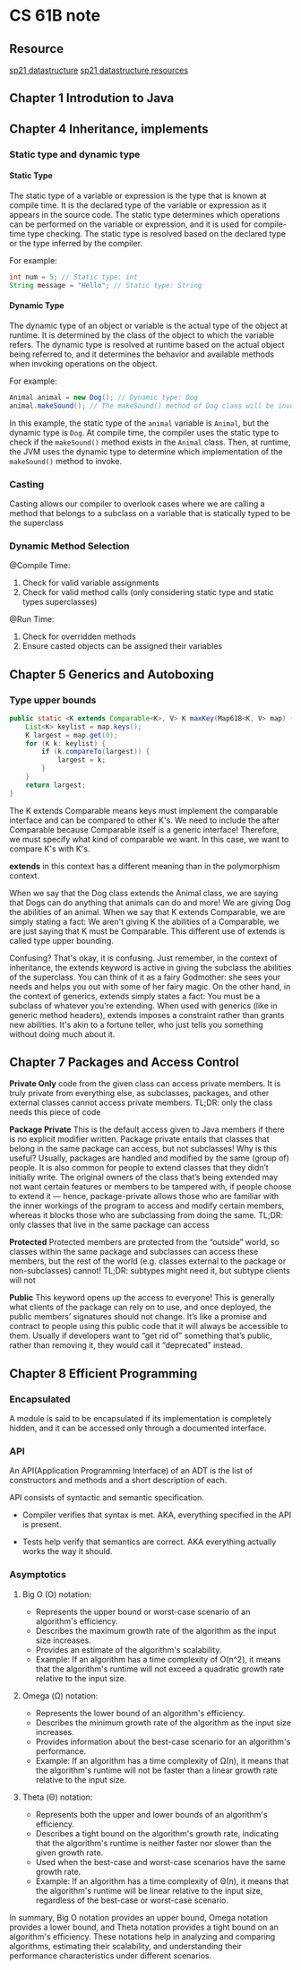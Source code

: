 # CS 61B note

## Resource
[sp21 datastructure](https://sp21.datastructur.es/)
[sp21 datastructure resources](https://sp21.datastructur.es/resources.html)

## Chapter 1 Introdution to Java

## Chapter 4 Inheritance, implements

### Static type and dynamic type

#### Static Type
The static type of a variable or expression is the type that is known at compile time. It is the declared type of the variable or expression as it appears in the source code. The static type determines which operations can be performed on the variable or expression, and it is used for compile-time type checking. The static type is resolved based on the declared type or the type inferred by the compiler.

For example:
```java
int num = 5; // Static type: int
String message = "Hello"; // Static type: String
```

#### Dynamic Type
The dynamic type of an object or variable is the actual type of the object at runtime. It is determined by the class of the object to which the variable refers. The dynamic type is resolved at runtime based on the actual object being referred to, and it determines the behavior and available methods when invoking operations on the object.

For example:
```java
Animal animal = new Dog(); // Dynamic type: Dog
animal.makeSound(); // The makeSound() method of Dog class will be invoked
```

In this example, the static type of the `animal` variable is `Animal`, but the dynamic type is `Dog`. At compile time, the compiler uses the static type to check if the `makeSound()` method exists in the `Animal` class. Then, at runtime, the JVM uses the dynamic type to determine which implementation of the `makeSound()` method to invoke.

### Casting
Casting allows our compiler to overlook cases where we are calling a method that belongs to a subclass on a variable that is statically typed to be the superclass

### Dynamic Method Selection
@Compile Time:
1. Check for valid variable assignments
2. Check for valid method calls (only considering static type and static types superclasses)

@Run Time:
1. Check for overridden methods
2. Ensure casted objects can be assigned their variables

## Chapter 5 Generics and Autoboxing
### Type upper bounds
``` java
public static <K extends Comparable<K>, V> K maxKey(Map61B<K, V> map) {
    List<K> keylist = map.keys();
    K largest = map.get(0);
    for (K k: keylist) {
        if (k.compareTo(largest)) {
            largest = k;
        }
    }
    return largest;
}
```

The K extends Comparable<K> means keys must implement the comparable interface and can be compared to other K's. We need to include the <K> after Comparable because Comparable itself is a generic interface! Therefore, we must specify what kind of comparable we want. In this case, we want to compare K's with K's.

**extends** in this context has a different meaning than in the polymorphism context.

When we say that the Dog class extends the Animal class, we are saying that Dogs can do anything that animals can do and more! We are giving Dog the abilities of an animal. When we say that K extends Comparable, we are simply stating a fact: 
We aren't giving K the abilities of a Comparable, we are just saying that K must be Comparable. 
This different use of extends is called type upper bounding. 

Confusing? That's okay, it is confusing. Just remember, in the context of inheritance, the extends keyword is active in giving the subclass the abilities of the superclass. You can think of it as a fairy Godmother: she sees your needs and helps you out with some of her fairy magic. On the other hand, in the context of generics, extends simply states a fact: You must be a subclass of whatever you're extending. When used with generics (like in generic method headers), extends imposes a constraint rather than grants new abilities. It's akin to a fortune teller, who just tells you something without doing much about it.


## Chapter 7 Packages and Access Control
**Private Only** code from the given class can access private members. It is truly private from everything else, as subclasses, packages, and other external classes cannot access private members. TL;DR: only the class needs this piece of code

**Package Private** This is the default access given to Java members if there is no explicit modifier written. Package private entails that classes that belong in the same package can access, but not subclasses! Why is this useful? Usually, packages are handled and modified by the same (group of) people. It is also common for people to extend classes that they didn’t initially write. The original owners of the class that’s being extended may not want certain features or members to be tampered with, if people choose to extend it — hence, package-private allows those who are familiar with the inner workings of the program to access and modify certain members, whereas it blocks those who are subclassing from doing the same. TL;DR: only classes that live in the same package can access

**Protected** Protected members are protected from the “outside” world, so classes within the same package and subclasses can access these members, but the rest of the world (e.g. classes external to the package or non-subclasses) cannot! TL;DR: subtypes might need it, but subtype clients will not

**Public** This keyword opens up the access to everyone! This is generally what clients of the package can rely on to use, and once deployed, the public members’ signatures should not change. It’s like a promise and contract to people using this public code that it will always be accessible to them. Usually if developers want to “get rid of” something that’s public, rather than removing it, they would call it “deprecated” instead.

## Chapter 8 Efficient Programming

### Encapsulated

A module is said to be encapsulated if its implementation is completely hidden, and it can be accessed only through a documented interface.

### API

An API(Application Programming Interface) of an ADT is the list of constructors and methods and a short description of each.

API consists of syntactic and semantic specification.

* Compiler verifies that syntax is met. 
AKA, everything specified in the API is present.

* Tests help verify that semantics are correct. 
AKA everything actually works the way it should.

### Asymptotics 

1. Big O (O) notation:
   - Represents the upper bound or worst-case scenario of an algorithm's efficiency.
   - Describes the maximum growth rate of the algorithm as the input size increases.
   - Provides an estimate of the algorithm's scalability.
   - Example: If an algorithm has a time complexity of O(n^2), it means that the algorithm's runtime will not exceed a quadratic growth rate relative to the input size.

2. Omega (Ω) notation:
   - Represents the lower bound of an algorithm's efficiency.
   - Describes the minimum growth rate of the algorithm as the input size increases.
   - Provides information about the best-case scenario for an algorithm's performance.
   - Example: If an algorithm has a time complexity of Ω(n), it means that the algorithm's runtime will not be faster than a linear growth rate relative to the input size.

3. Theta (Θ) notation:
   - Represents both the upper and lower bounds of an algorithm's efficiency.
   - Describes a tight bound on the algorithm's growth rate, indicating that the algorithm's runtime is neither faster nor slower than the given growth rate.
   - Used when the best-case and worst-case scenarios have the same growth rate.
   - Example: If an algorithm has a time complexity of Θ(n), it means that the algorithm's runtime will be linear relative to the input size, regardless of the best-case or worst-case scenario.

In summary, Big O notation provides an upper bound, Omega notation provides a lower bound, and Theta notation provides a tight bound on an algorithm's efficiency. These notations help in analyzing and comparing algorithms, estimating their scalability, and understanding their performance characteristics under different scenarios.
